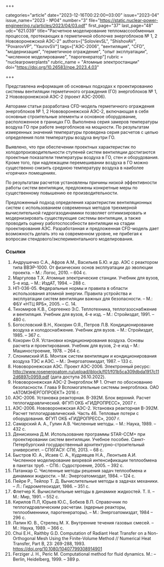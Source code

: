 +++

categories="article"
date="2023-12-16T00:22:00+03:00"
issue="2023-04"
issue_name="2023 - №04"
number="3"
file="https://static.nuclear-power-engineering.ru/articles/2023/04/03.pdf"
first_page="37"
last_page="48"
udc="621.039"
title="Расчетное моделирование тепломассообменных процессов, протекающих в герметичной оболочке энергоблоков № 1, 2 Нововоронежской АЭС-2"
authors=["SolovievSL", "ShishovAV", "PovarovVP", "YaurovSV"]
tags=["АЭС-2006", "вентиляция", "CFD", "модернизация", "герметичное ограждение", "опыт эксплуатации", "численное моделирование", "парогенератор"]
rubric = "nuclearpowerplants"
rubric_name = "Атомные электростанции"
doi="https://doi.org/10.26583/npe.2023.4.03"

+++

Представлена информация об основных подходах к проектированию системы вентиляции герметичного ограждения (ГО) энергоблоков № 1, 2 Нововоронежской АЭС-2 (проект АЭС-2006).

Авторами статьи разработана CFD-модель герметичного ограждения энергоблоков № 1, 2 Нововоронежской АЭС-2, включающая в себя основные строительные элементы и основное оборудование, расположенное в границах ГО. Выполнена серия замеров температуры воздуха ГО при работе энергоблоков на мощности. По результатам измеренных значений температуры проведена серия расчетов с целью определения поля температуры воздуха внутри ГО.

Выявлено, что при обеспечении проектных характеристик по холодопроизводительности ступеней систем вентиляции достигаются проектные показатели температуры воздуха в ГО, стен и оборудования. Кроме того, при надлежащем перемешивании воздуха в ГО можно существенно снизить среднюю температуру воздуха в наиболее «горячих» помещениях.

По результатам расчетов установлены причины низкой эффективности работы систем вентиляции, предложены конкретные меры по существенному повышению ее производительности.

Предложенный подход определения характеристик вентиляционных систем с использованием современных методов трехмерной вычислительной гидрогазодинамики позволяет оптимизировать и модернизировать существующие системы вентиляции, а также проводить оценку работоспособности вентиляции на стадии проектирования АЭС. Разработанная и предложенная CFD-модель дает возможность делать это на современном уровне, не прибегая к вопросам стендового/экспериментального моделирования.

### Ссылки

1. Андрушечко С.А., Афров А.М., Васильев Б.Ю. и др. АЭС с реактором типа ВВЭР-1000. От физических основ эксплуатации до эволюции проекта. – М.: Логос, 2010. – 604 с.
2. Маргулова Т.Х. Атомные электрические станции. Учебник для вузов, 5-е изд. – М.: ИздАТ, 1994. – 288 с.
3. НП-036-05. Федеральные нормы и правила в области использования атомной энергии. Правила устройства и эксплуатации систем вентиляции важных для безопасности. – М.: ФБУ «НТЦ ЯРБ», 2005. – С. 14.
4. Тихомиров К.В., Сергеенко Э.С. Теплотехника, теплогазоснабжение и вентиляция. Учебник для вузов, 4-е изд. – М.: Стройиздат, 1991. – 480 с.
5. Богословский В.Н., Кокорин О.Я., Петров Л.В. Кондиционирование воздуха и холодоснабжение. Учебник для вузов. – М.: Стройиздат, 1985. – 367 с.
6. Кокорин О.Я. Установки кондиционирования воздуха. Основы расчета и проектирования. Учебник для вузов, 2-е изд – М.: Машиностроение, 1978. – 264 с.
7. Слонимский И.Б. Монтаж систем вентиляции и кондиционирования воздуха ТЭС и АЭС. – М.: Энергоатомиздат, 1987. – 133 с.
8. Нововоронежская АЭС. Проект АЭС-2006. Электронный ресурс: http://www.rosenergoatom.ru/upload/iblock/f01/f01b5ca309dbda1917c112d6897c0959.pdf (дата доступа 26.10.2022).
9. Нововоронежская АЭС-2 Энергоблок № 1. Отчет по обоснованию безопасности. Глава 9 Вспомогательные системы энергоблока. ОАО «АТОМЭНЕРГОПРОЕКТ» 2016 г.
10. АЭС-2006. Установка реакторная. В-392М. Блок верхний. Расчет теплогидравлический. ФГУП ОКБ «ГИДРОПРЕСС», 2007 г.
11. АЭС-2006. Нововоронежская АЭС-2. Установка реакторная В-392М. Расчет теплогидравлический. Часть 46. Тепловые потери с оборудования. ФГУП ОКБ «ГИДРОПРЕСС», 2007 г.
12. Самарский А. А., Гулин А.В. Численные методы. – М.: Наука, 1989. – 432 с.
13. Денисихина Д.М. Использование программы STAR-CCM+ при проектировании систем вентиляции. Учебное пособие. Санкт-Петербургский государственный архитектурно-строительный университет. – СПбГАСУ: СПб, 2013. – 68 с.
14. Быстров Ю. А., Исаев С. А., Кудрявцев Н.А., Леонтьев А.И. Численное моделирование вихревой интенсификации теплообмена в пакетах труб. – СПб.: Судостроение, 2005. – 392 с.
15. Патанкар С. Численные методы решения задач теплообмена и динамики жидкости. – М.: Энергоатомиздат, 1984. – 124 с.
16. Пейре Р., Тейлор Т. Д. Вычислительные методы в задачах механики. – Л.: Гидрометеоиздат, 1986. – 351 с.
17. Флетчер К. Вычислительные методы в динамике жидкостей. Т. II. – М.: Мир, 1991. – 552 с.
18. Кирилов П.Л, Юрьев Ю.С., Бобков В.П. Справочник по теплогидравлическим расчетам. (ядерные реакторы, теплообменники, парогенераторы). – М.: Энергоатомиздат, 1984 – 296 с.
19. Лапин Ю. В., Стрелец М. Х. Внутренние течения газовых смесей. – М.: Наука, 1989. – 366 с.
20. Chui E.H., Raithby G.D. Computation of Radiant Heat Transfer on a Non-Orthogonal Mesh Using the Finite-Volume Method // Numerical Heat Transfer, Part B, 23: 269-288, 1993. https://doi.org/10.1080/10407799308914901
21. Ferziger J. H., Peric M. Computational method for fluid dynamics. M.: – Berlin, Heidelberg, 1999. – 389 p.